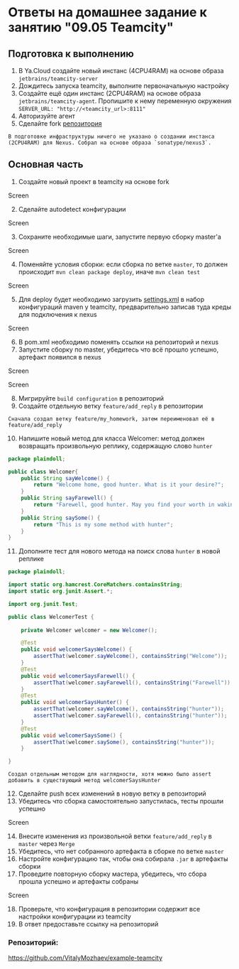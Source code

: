 # Ответы на домашнее задание к занятию "09.05 Teamcity"

## Подготовка к выполнению

1. В Ya.Cloud создайте новый инстанс (4CPU4RAM) на основе образа `jetbrains/teamcity-server`
2. Дождитесь запуска teamcity, выполните первоначальную настройку
3. Создайте ещё один инстанс (2CPU4RAM) на основе образа `jetbrains/teamcity-agent`. Пропишите к нему переменную окружения `SERVER_URL: "http://<teamcity_url>:8111"`
4. Авторизуйте агент
5. Сделайте fork [репозитория](https://github.com/aragastmatb/example-teamcity)

```text
В подготовке инфраструктуры ничего не указано о создании инстанса (2CPU4RAM) для Nexus. Собрал на основе образа `sonatype/nexus3`.
```

## Основная часть

1. Создайте новый проект в teamcity на основе fork

Screen

2. Сделайте autodetect конфигурации

Screen

3. Сохраните необходимые шаги, запустите первую сборку master'a

Screen

4. Поменяйте условия сборки: если сборка по ветке `master`, то должен происходит `mvn clean package deploy`, иначе `mvn clean test`

Screen

5. Для deploy будет необходимо загрузить [settings.xml](./teamcity/settings.xml) в набор конфигураций maven у teamcity, предварительно записав туда креды для подключения к nexus

Screen

6. В pom.xml необходимо поменять ссылки на репозиторий и nexus
7. Запустите сборку по master, убедитесь что всё прошло успешно, артефакт появился в nexus

Screen

Screen

8. Мигрируйте `build configuration` в репозиторий
9. Создайте отдельную ветку `feature/add_reply` в репозитории

```text
Сначала создал ветку feature/my_homework, затем переименовал её в feature/add_reply
```

10. Напишите новый метод для класса Welcomer: метод должен возвращать произвольную реплику, содержащую слово `hunter`

```java
package plaindoll;

public class Welcomer{
	public String sayWelcome() {
		return "Welcome home, good hunter. What is it your desire?";
	}
	public String sayFarewell() {
		return "Farewell, good hunter. May you find your worth in waking world.";
	}
	public String saySome() {
		return "This is my some method with hunter";
	}
}
```

11. Дополните тест для нового метода на поиск слова `hunter` в новой реплике

```java
package plaindoll;

import static org.hamcrest.CoreMatchers.containsString;
import static org.junit.Assert.*;

import org.junit.Test;

public class WelcomerTest {
	
	private Welcomer welcomer = new Welcomer();

	@Test
	public void welcomerSaysWelcome() {
		assertThat(welcomer.sayWelcome(), containsString("Welcome"));
	}
	@Test
	public void welcomerSaysFarewell() {
		assertThat(welcomer.sayFarewell(), containsString("Farewell"));
	}
	@Test
	public void welcomerSaysHunter() {
		assertThat(welcomer.sayWelcome(), containsString("hunter"));
		assertThat(welcomer.sayFarewell(), containsString("hunter"));
	}
	@Test
	public void welcomerSaysSome() {
		assertThat(welcomer.saySome(), containsString("hunter"));
	}

}
```

```text
Создал отдельным методом для наглядности, хотя можно было assert добавить в существующий метод welcomerSaysHunter
```

12. Сделайте push всех изменений в новую ветку в репозиторий
13. Убедитесь что сборка самостоятельно запустилась, тесты прошли успешно

Screen

14. Внесите изменения из произвольной ветки `feature/add_reply` в `master` через `Merge`
15. Убедитесь, что нет собранного артефакта в сборке по ветке `master`
16. Настройте конфигурацию так, чтобы она собирала `.jar` в артефакты сборки
17. Проведите повторную сборку мастера, убедитесь, что сбора прошла успешно и артефакты собраны

Screen

18. Проверьте, что конфигурация в репозитории содержит все настройки конфигурации из teamcity
19. В ответ предоставьте ссылку на репозиторий

### Репозиторий:

https://github.com/VitalyMozhaev/example-teamcity
